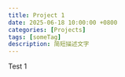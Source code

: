 ```yaml
---
title: Project 1
date: 2025-06-18 10:00:00 +0800
categories: [Projects]
tags: [someTag]
description: 简短描述文字
---
```


Test 1